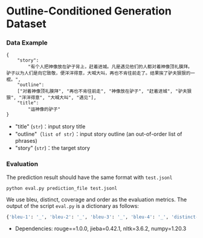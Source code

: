 # Outline-Conditioned Generation Dataset

### Data Example

```
{
	"story":
		"有个人把神像放在驴子背上，赶着进城。凡是遇见他们的人都对着神像顶礼膜拜。驴子以为人们是向它致敬，便洋洋得意，大喊大叫，再也不肯往前走了。结果挨了驴夫狠狠的一棍。", 
	"outline":
  	["对着神像顶礼膜拜", "再也不肯往前走", "神像放在驴子", "赶着进城", "驴夫狠狠", "洋洋得意", "大喊大叫", "遇见"], 
	"title":
		"运神像的驴子"
}
```

- "title" (`str`)：input story title
- "outline"（`list of str`）：input story outline (an out-of-order list of phrases)
- "story" (`str`)：the target story



### Evaluation

The prediction result should have the same format with `test.jsonl`

```shell
python eval.py prediction_file test.jsonl
```



We use bleu, distinct, coverage and order as the evaluation metrics. The output of the script `eval.py` is a dictionary as follows:

```python
{'bleu-1': '_', 'bleu-2': '_', 'bleu-3': '_', 'bleu-4': '_', 'distinct-1': '_', 'distinct-2': '_',  'distinct-3': '_', 'distinct-4': '_', 'coverage': '_', 'order': '_'}
```

- Dependencies: rouge\=\=1.0.0, jieba=0.42.1, nltk=3.6.2, numpy=1.20.3

